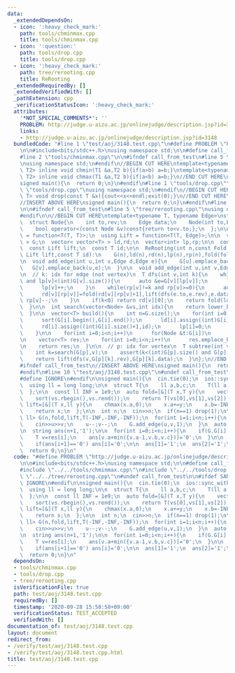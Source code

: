 ```yaml
---
data:
  _extendedDependsOn:
  - icon: ':heavy_check_mark:'
    path: tools/chminmax.cpp
    title: tools/chminmax.cpp
  - icon: ':question:'
    path: tools/drop.cpp
    title: tools/drop.cpp
  - icon: ':heavy_check_mark:'
    path: tree/rerooting.cpp
    title: ReRooting
  _extendedRequiredBy: []
  _extendedVerifiedWith: []
  _pathExtension: cpp
  _verificationStatusIcon: ':heavy_check_mark:'
  attributes:
    '*NOT_SPECIAL_COMMENTS*': ''
    PROBLEM: http://judge.u-aizu.ac.jp/onlinejudge/description.jsp?id=3148
    links:
    - http://judge.u-aizu.ac.jp/onlinejudge/description.jsp?id=3148
  bundledCode: "#line 1 \"test/aoj/3148.test.cpp\"\n#define PROBLEM \"http://judge.u-aizu.ac.jp/onlinejudge/description.jsp?id=3148\"\
    \n\n#include<bits/stdc++.h>\nusing namespace std;\n\n#define call_from_test\n\
    #line 2 \"tools/chminmax.cpp\"\n\n#ifndef call_from_test\n#line 5 \"tools/chminmax.cpp\"\
    \nusing namespace std;\n#endif\n//BEGIN CUT HERE\ntemplate<typename T1,typename\
    \ T2> inline void chmin(T1 &a,T2 b){if(a>b) a=b;}\ntemplate<typename T1,typename\
    \ T2> inline void chmax(T1 &a,T2 b){if(a<b) a=b;}\n//END CUT HERE\n#ifndef call_from_test\n\
    signed main(){\n  return 0;\n}\n#endif\n#line 1 \"tools/drop.cpp\"\n\n#line 3\
    \ \"tools/drop.cpp\"\nusing namespace std;\n#endif\n//BEGIN CUT HERE\ntemplate<typename\
    \ T> void drop(const T &x){cout<<x<<endl;exit(0);}\n//END CUT HERE\n#ifndef call_from_test\n\
    //INSERT ABOVE HERE\nsigned main(){\n  return 0;\n}\n#endif\n#line 2 \"tree/rerooting.cpp\"\
    \n\n#ifndef call_from_test\n#line 5 \"tree/rerooting.cpp\"\nusing namespace std;\n\
    #endif\n\n//BEGIN CUT HERE\ntemplate<typename T, typename Edge>\nstruct ReRooting{\n\
    \  struct Node{\n    int to,rev;\n    Edge data;\n    Node(int to,Edge data):to(to),data(data){}\n\
    \    bool operator<(const Node &v)const{return to<v.to;};\n  };\n\n  using Fold\
    \ = function<T(T, T)>;\n  using Lift = function<T(T, Edge)>;\n\n  vector< vector<Node>\
    \ > G;\n  vector< vector<T> > ld,rd;\n  vector<int> lp,rp;\n\n  const Fold fold;\n\
    \  const Lift lift;\n  const T id;\n\n  ReRooting(int n,const Fold fold,const\
    \ Lift lift,const T id):\n    G(n),ld(n),rd(n),lp(n),rp(n),fold(fold),lift(lift),id(id){}\n\
    \n  void add_edge(int u,int v,Edge d,Edge e){\n    G[u].emplace_back(v,d);\n \
    \   G[v].emplace_back(u,e);\n  }\n\n  void add_edge(int u,int v,Edge d){add_edge(u,v,d,d);}\n\
    \n  // k: idx for edge (not vertex)\n  T dfs(int v,int k){\n    while(lp[v]!=k\
    \ and lp[v]<(int)G[v].size()){\n      auto &e=G[v][lp[v]];\n      ld[v][lp[v]+1]=fold(ld[v][lp[v]],lift(dfs(e.to,e.rev),e.data));\n\
    \      lp[v]++;\n    }\n    while(rp[v]!=k and rp[v]>=0){\n      auto &e=G[v][rp[v]];\n\
    \      rd[v][rp[v]]=fold(rd[v][rp[v]+1],lift(dfs(e.to,e.rev),e.data));\n     \
    \ rp[v]--;\n    }\n    if(k<0) return rd[v][0];\n    return fold(ld[v][k],rd[v][k+1]);\n\
    \  }\n\n  int search(vector<Node> &vs,int idx){\n    return lower_bound(vs.begin(),vs.end(),Node(idx,vs[0].data))-vs.begin();\n\
    \  }\n\n  vector<T> build(){\n    int n=G.size();\n    for(int i=0;i<n;i++){\n\
    \      sort(G[i].begin(),G[i].end());\n      ld[i].assign((int)G[i].size()+1,id);\n\
    \      rd[i].assign((int)G[i].size()+1,id);\n      lp[i]=0;\n      rp[i]=(int)G[i].size()-1;\n\
    \    }\n\n    for(int i=0;i<n;i++)\n      for(Node &t:G[i])\n        t.rev=search(G[t.to],i);\n\
    \n    vector<T> res;\n    for(int i=0;i<n;i++)\n      res.emplace_back(dfs(i,-1));\n\
    \n    return res;\n  }\n\n  // p: idx for vertex\n  T subtree(int v,int p){\n\
    \    int k=search(G[p],v);\n    assert(k<(int)G[p].size() and G[p][k].to==v);\n\
    \    return lift(dfs(v,G[p][k].rev),G[p][k].data);\n  }\n};\n//END CUT HERE\n\
    #ifndef call_from_test\n//INSERT ABOVE HERE\nsigned main(){\n  return 0;\n}\n\
    #endif\n#line 10 \"test/aoj/3148.test.cpp\"\n#undef call_from_test\n\n#ifdef SANITIZE\n\
    #define IGNORE\n#endif\n\nsigned main(){\n  cin.tie(0);\n  ios::sync_with_stdio(0);\n\
    \  using ll = long long;\n\n  struct T{\n    ll a,b,c;\n    T(ll a,ll b,ll c):a(a),b(b),c(c){}\n\
    \  };\n\n  const ll INF = 1e9;\n  auto fold=[&](T x,T y){\n    vector<ll> vs({x.a,x.b,x.c,y.a,y.b,y.c});\n\
    \    sort(vs.rbegin(),vs.rend());\n    return T(vs[0],vs[1],vs[2]);\n  };\n  auto\
    \ lift=[&](T x,ll y){\n    chmax(x.a,0);\n    x.a+=y;\n    x.b=-INF;\n    x.c=-INF;\n\
    \    return x;\n  };\n\n  int n;\n  cin>>n;\n  if(n==1) drop(1);\n\n  ReRooting<T,\
    \ ll> G(n,fold,lift,T(-INF,-INF,-INF));\n  for(int i=1;i<n;i++){\n    int u,v;\n\
    \    cin>>u>>v;\n    u--;v--;\n    G.add_edge(u,v,1);\n  }\n  auto res=G.build();\n\
    \n  string ans(n+1,'1');\n\n  for(int i=0;i<n;i++){\n    if(G.G[i].size()<3) continue;\n\
    \    T v=res[i];\n    ans[v.a+min({v.a-1,v.b,v.c})]='0';\n  }\n\n  for(int i=n-1;i>=0;i--)\n\
    \    if(ans[i+1]=='0') ans[i]='0';\n\n  ans[1]='1';\n  ans[2]='1';\n  cout<<ans.substr(1)<<endl;\n\
    \  return 0;\n}\n"
  code: "#define PROBLEM \"http://judge.u-aizu.ac.jp/onlinejudge/description.jsp?id=3148\"\
    \n\n#include<bits/stdc++.h>\nusing namespace std;\n\n#define call_from_test\n\
    #include \"../../tools/chminmax.cpp\"\n#include \"../../tools/drop.cpp\"\n#include\
    \ \"../../tree/rerooting.cpp\"\n#undef call_from_test\n\n#ifdef SANITIZE\n#define\
    \ IGNORE\n#endif\n\nsigned main(){\n  cin.tie(0);\n  ios::sync_with_stdio(0);\n\
    \  using ll = long long;\n\n  struct T{\n    ll a,b,c;\n    T(ll a,ll b,ll c):a(a),b(b),c(c){}\n\
    \  };\n\n  const ll INF = 1e9;\n  auto fold=[&](T x,T y){\n    vector<ll> vs({x.a,x.b,x.c,y.a,y.b,y.c});\n\
    \    sort(vs.rbegin(),vs.rend());\n    return T(vs[0],vs[1],vs[2]);\n  };\n  auto\
    \ lift=[&](T x,ll y){\n    chmax(x.a,0);\n    x.a+=y;\n    x.b=-INF;\n    x.c=-INF;\n\
    \    return x;\n  };\n\n  int n;\n  cin>>n;\n  if(n==1) drop(1);\n\n  ReRooting<T,\
    \ ll> G(n,fold,lift,T(-INF,-INF,-INF));\n  for(int i=1;i<n;i++){\n    int u,v;\n\
    \    cin>>u>>v;\n    u--;v--;\n    G.add_edge(u,v,1);\n  }\n  auto res=G.build();\n\
    \n  string ans(n+1,'1');\n\n  for(int i=0;i<n;i++){\n    if(G.G[i].size()<3) continue;\n\
    \    T v=res[i];\n    ans[v.a+min({v.a-1,v.b,v.c})]='0';\n  }\n\n  for(int i=n-1;i>=0;i--)\n\
    \    if(ans[i+1]=='0') ans[i]='0';\n\n  ans[1]='1';\n  ans[2]='1';\n  cout<<ans.substr(1)<<endl;\n\
    \  return 0;\n}\n"
  dependsOn:
  - tools/chminmax.cpp
  - tools/drop.cpp
  - tree/rerooting.cpp
  isVerificationFile: true
  path: test/aoj/3148.test.cpp
  requiredBy: []
  timestamp: '2020-09-28 15:58:58+09:00'
  verificationStatus: TEST_ACCEPTED
  verifiedWith: []
documentation_of: test/aoj/3148.test.cpp
layout: document
redirect_from:
- /verify/test/aoj/3148.test.cpp
- /verify/test/aoj/3148.test.cpp.html
title: test/aoj/3148.test.cpp
---
```

